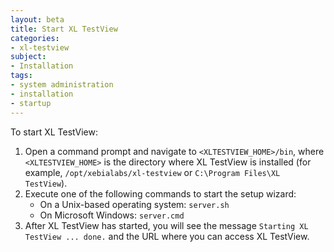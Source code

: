 ```yaml
---
layout: beta
title: Start XL TestView
categories:
- xl-testview
subject:
- Installation
tags:
- system administration
- installation
- startup
---
```


To start XL TestView:

1. Open a command prompt and navigate to `<XLTESTVIEW_HOME>/bin`, where `<XLTESTVIEW_HOME>` is the directory where XL TestView is installed (for example, `/opt/xebialabs/xl-testview` or `C:\Program Files\XL TestView`).
1. Execute one of the following commands to start the setup wizard:
      * On a Unix-based operating system: `server.sh`
      * On Microsoft Windows: `server.cmd`
1. After XL TestView has started, you will see the message `Starting XL TestView ... done.` and the URL where you can access XL TestView.
